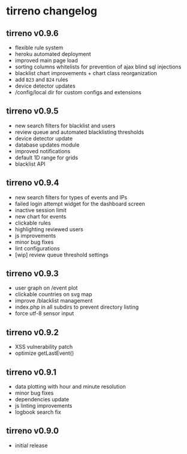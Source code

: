 # tirreno changelog

## tirreno v0.9.6

* flexible rule system
* heroku automated deployment
* improved main page load
* sorting columns whitelists for prevention of ajax blind sql injections
* blacklist chart improvements + chart class reorganization
* add `B23` and `B24` rules
* device detector updates
* /config/local dir for custom configs and extensions

## tirreno v0.9.5

* new search filters for blacklist and users
* review queue and automated blacklisting thresholds
* device detector update
* database updates module
* improved notifications
* default 1D range for grids
* blacklist API

## tirreno v0.9.4

* new search filters for types of events and IPs
* failed login attempt widget for the dashboard screen
* inactive session limit
* new chart for events
* clickable rules
* highlighting reviewed users
* js improvements
* minor bug fixes
* lint configurations
* [wip] review queue threshold settings

## tirreno v0.9.3

* user graph on /event plot
* clickable countries on svg map
* improve /blacklist management
* index.php in all subdirs to prevent directory listing
* force utf-8 sensor input

## tirreno v0.9.2

* XSS vulnerability patch
* optimize getLastEvent()

## tirreno v0.9.1

* data plotting with hour and minute resolution
* minor bug fixes
* dependencies update
* js linting improvements
* logbook search fix

## tirreno v0.9.0

* initial release
